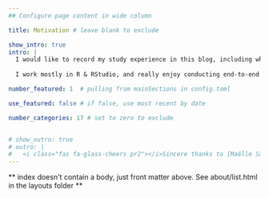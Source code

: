 ```yaml
---
## Configure page content in wide column

title: Motivation # leave blank to exclude

show_intro: true
intro: |
  I would like to record my study experience in this blog, including what I learned from workshops/trainings I attended, how I debugged the codes in R & Python, and other topics related to my research life. Hope this is a good way to nurture my writing habit, and push myself to write, think, and learn.
  
  I work mostly in R & RStudio, and really enjoy conducting end-to-end data analyses. Outside of work, I like playing the piano, hitting the gym, and practising Kendo.

number_featured: 1  # pulling from mainSections in config.toml

use_featured: false # if false, use most recent by date

number_categories: 17 # set to zero to exclude


# show_outro: true
# outro: |
#   <i class="fas fa-glass-cheers pr2"></i>Sincere thanks to [Maëlle Salmon](https://masalmon.eu/) for her help naming this Hugo theme!
---
```


** index doesn't contain a body, just front matter above.
See about/list.html in the layouts folder **